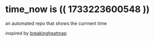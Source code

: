 # time_now is (( 1733223600548 ))

an automated repo that shows the currnent time

inspired by [breakingheatmap](https://github.com/breakingheatmap/breakingheatmap)